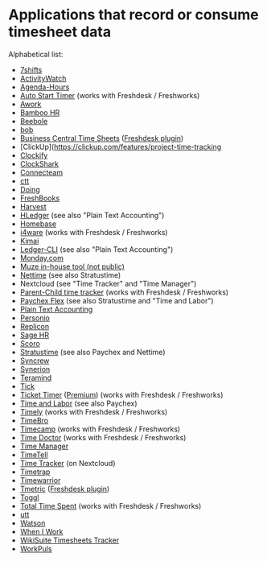 # Applications that record or consume timesheet data

Alphabetical list:

* [7shifts](https://www.7shifts.com/)
* [ActivityWatch](https://activitywatch.net/)
* [Agenda-Hours](https://agenda-uren.nl/)
* [Auto Start Timer](https://www.freshworks.com/apps/freshdesk/auto_start_timer/) (works with Freshdesk / Freshworks)
* [Awork](https://www.awork.io/en/product/zeiterfassung-app/)
* [Bamboo HR](https://www.bamboohr.com/time-tracking-software/)
* [Beebole](https://get.beebole.com/time-tracking/)
* [bob](https://www.hibob.com/solutions/time-management/)
* [Business Central Time Sheets](https://docs.microsoft.com/en-us/dynamics365/business-central/projects-how-use-time-sheets) ([Freshdesk plugin](https://www.freshworks.com/apps/freshdesk/business_central_time_sheets/))
* [ClickUp](https://clickup.com/features/project-time-tracking
* [Clockify](https://clockify.me/)
* [ClockShark](https://www.clockshark.com/)
* [Connecteam](https://connecteam.com/employee-time-clock-app/)
* [ctt](https://code.ungleich.ch/ungleich-public/ctt)
* [Doing](https://brettterpstra.com/projects/doing/)
* [FreshBooks](https://www.freshbooks.com/en-eu/timesheets-and-time-tracking)
* [Harvest](https://www.getharvest.com/harvest-time-tracking)
* [HLedger](https://hledger.org/1.12/timedot.html) (see also "Plain Text Accounting")
* [Homebase](https://joinhomebase.com/)
* [i4ware](https://www.freshworks.com/apps/freshdesk/i4ware_-_timesheet_for_freshdesk/) (works with Freshdesk / Freshworks)
* [Kimai](https://www.kimai.org/)
* [Ledger-CLI](https://www.ledger-cli.org/3.0/doc/ledger3.html#Time-Keeping) (see also "Plain Text Accounting")
* [Monday.com](https://monday.com/lp/mb/time-tracking/comparison2)
* [Muze in-house tool (not public)](https://uren.muze.nl/)
* [Nettime](https://www.nettimesolutions.com/) (see also Stratustime)
* Nextcloud (see "Time Tracker" and "Time Manager")
* [Parent-Child time tracker](https://www.freshworks.com/apps/freshdesk/parent-child_time_tracker/) (works with Freshdesk / Freshworks)
* [Paychex Flex](https://www.paychex.com/time-attendance) (see also Stratustime and "Time and Labor")
* [Plain Text Accounting](https://plaintextaccounting.org/#time-logging)
* [Personio](https://www.personio.com/product/attendance-tracking/)
* [Replicon](https://www.replicon.com/lp2/en-eu/hassle-free-timesheet-software-platform/)
* [Sage HR](https://sage.hr/features/timesheets)
* [Scoro](https://www.scoro.com/time-management-software/)
* [Stratustime](https://stratustime.centralservers.com/) (see also Paychex and Nettime)
* [Syncrew](https://syncrew.com/features.shtml)
* [Synerion](https://www.synerion.com/time-and-attendance-software/)
* [Teramind](https://www.teramind.co/landing/time-tracking-software)
* [Tick](https://www.tickspot.com/time-tracking-app)
* [Ticket Timer](https://www.freshworks.com/apps/freshdesk/ticket_timer/) ([Premium](https://www.freshworks.com/apps/freshdesk/ticket_timer_premium/)) (works with Freshdesk / Freshworks)
* [Time and Labor](https://timeandlabor.paychex.com/secure/) (see also Paychex)
* [Timely](https://www.freshworks.com/apps/freshdesk/timely/) (works with Freshdesk / Freshworks)
* [TimeBro](https://www.timebro.com/)
* [Timecamp](https://www.freshworks.com/apps/freshdesk/timecamp_time_tracking) (works with Freshdesk / Freshworks)
* [Time Doctor](https://www.freshworks.com/apps/freshdesk/time_doctor/) (works with Freshdesk / Freshworks)
* [Time Manager](https://apps.nextcloud.com/apps/timemanager)
* [TimeTell](https://timetell.com/software-modules/)
* [Time Tracker](https://apps.nextcloud.com/apps/timetracker) (on Nextcloud)
* [Timetrap](https://github.com/samg/timetrap)
* [Timewarrior](https://timewarrior.net/)
* [Tmetric](https://tmetric.com/) ([Freshdesk plugin](https://www.freshworks.com/apps/freshdesk/tmetric_-_freshdesk_time_tracking_app/))
* [Toggl](https://toggl.com/track/business/)
* [Total Time Spent](https://www.freshworks.com/apps/freshdesk/total_time_spent/) (works with Freshdesk / Freshworks)
* [utt](https://github.com/larose/utt)
* [Watson](https://tailordev.github.io/Watson/)
* [When I Work](https://wheniwork.com/l/cap)
* [WikiSuite Timesheets Tracker](https://profiles.tiki.org/Timesheets_Tracker)
* [WorkPuls](https://www.workpuls.com/timesheets)
